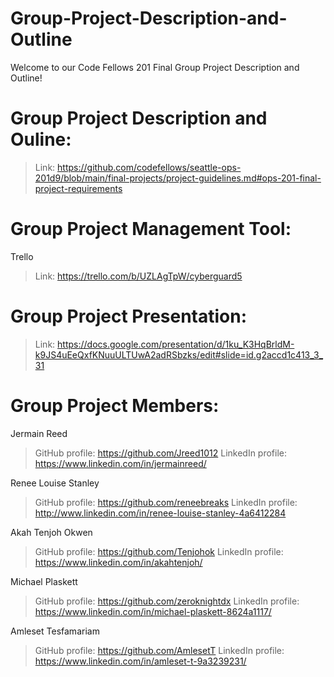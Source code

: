 # Group-Project-Description-and-Outline
Welcome to our Code Fellows 201 Final Group Project Description and Outline!


# Group Project Description and Ouline:
 
  > Link: https://github.com/codefellows/seattle-ops-201d9/blob/main/final-projects/project-guidelines.md#ops-201-final-project-requirements


# Group Project Management Tool:

Trello
>Link: https://trello.com/b/UZLAgTpW/cyberguard5 


# Group Project Presentation:

>Link: https://docs.google.com/presentation/d/1ku_K3HqBrldM-k9JS4uEeQxfKNuuULTUwA2adRSbzks/edit#slide=id.g2accd1c413_3_31 


# Group Project Members:

Jermain Reed
> GitHub profile: https://github.com/Jreed1012
> LinkedIn profile: https://www.linkedin.com/in/jermainreed/

Renee Louise Stanley
> GitHub profile: https://github.com/reneebreaks
> LinkedIn profile: http://www.linkedin.com/in/renee-louise-stanley-4a6412284

Akah Tenjoh Okwen
> GitHub profile: https://github.com/Tenjohok
> LinkedIn profile: https://www.linkedin.com/in/akahtenjoh/

Michael Plaskett
> GitHub profile: https://github.com/zeroknightdx
> LinkedIn profile: https://www.linkedin.com/in/michael-plaskett-8624a1117/

Amleset Tesfamariam
> GitHub profile: https://github.com/AmlesetT
> LinkedIn profile: https://www.linkedin.com/in/amleset-t-9a3239231/

